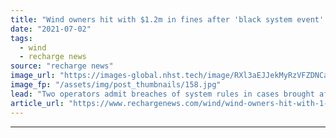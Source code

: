 ```yaml
---
title: "Wind owners hit with $1.2m in fines after 'black system event' that left state without power"
date: "2021-07-02"
tags: 
  - wind
  - recharge news
source: "recharge news"
image_url: "https://images-global.nhst.tech/image/RXl3aEJJekMyRzVFZDNCaXp4cGNNZzlpejZ2c3hOZGYwcEdqRXF2Y0ZuYz0=/nhst/binary/46b0a49a08f538365317f840af0884a5"
image_fp: "/assets/img/post_thumbnails/158.jpg"
lead: "Two operators admit breaches of system rules in cases brought after 2016 network meltdown that hit almost a million homes in South Australia"
article_url: "https://www.rechargenews.com/wind/wind-owners-hit-with-1-2m-in-fines-after-black-system-event-that-left-state-without-power/2-1-1034371"
---
```


---
